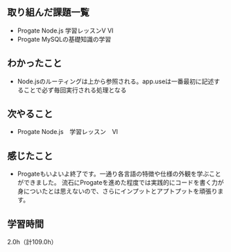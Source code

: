 ## 取り組んだ課題一覧
- Progate Node.js 学習レッスンV VI
- Progate MySQLの基礎知識の学習

## わかったこと
- Node.jsのルーティングは上から参照される。app.useは一番最初に記述することで必ず毎回実行される処理となる

## 次やること
- Progate Node.js　学習レッスン　VI

## 感じたこと
- Progateもいよいよ終了です。一通り各言語の特徴や仕様の外観を学ぶことができました。
流石にProgateを進めた程度では実践的にコードを書く力が身についたとは思えないので、さらにインプットとアプトプットを頑張ります。

## 学習時間
2.0h（計109.0h）
